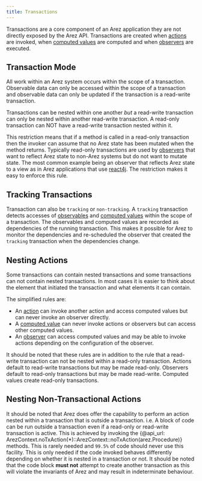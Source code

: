 ```yaml
---
title: Transactions
---
```


Transactions are a core component of an Arez application they are not directly exposed by the Arez API.
Transactions are created when [actions](actions.md) are invoked, when [computed values](computed_values.md)
are computed and when [observers](observers.md) are executed.

## Transaction Mode

All work within an Arez system occurs within the scope of a transaction. Observable data can only be
accessed within the scope of a transaction and observable data can only be updated if the transaction
is a read-write transaction.

Transactions can be nested within one another *but* a read-write transaction can only be nested within
another read-write transaction. A read-only transaction can NOT have a read-write transaction nested within
it.

This restriction means that if a method is called in a read-only transaction then the invoker can assume
that no Arez state has been mutated when the method returns. Typically read-only transactions are used by
[observers](observers.md) that want to reflect Arez state to non-Arez systems but do not want to mutate
state. The most common example being an observer that reflects Arez state to a view as in Arez applications
that use [react4j](https://react4j.github.io). The restriction makes it easy to enforce this rule.

## Tracking Transactions

Transaction can also be `tracking` or `non-tracking`. A `tracking` transaction detects accesses of
[observables](observable_values.md) and [computed values](computed_values.md) within the scope of a transaction.
The observables and computed values are recorded as dependencies of the running transaction. This makes it
possible for Arez to monitor the dependencies and re-scheduled the observer that created the `tracking`
transaction when the dependencies change.

## Nesting Actions

Some transactions can contain nested transactions and some transactions can not contain nested transactions.
In most cases it is easier to think about the element that initiated the transaction and what elements it can
contain.

The simplified rules are:

* An [action](actions.md) can invoke another action and access computed values but can never invoke an
  observer directly.
* A [computed value](computed_values.md) can never invoke actions or observers but can access other computed values.
* An [observer](observers.md) can access computed values and may be able to invoke actions depending on the
  configuration of the observer.

It should be noted that these rules are in addition to the rule that a read-write transaction can not be nested
within a read-only transaction. Actions default to read-write transactions but may be made read-only. Observers
default to read-only transactions but may be made read-write. Computed values create read-only transactions.

## Nesting Non-Transactional Actions

It should be noted that Arez does offer the capability to perform an action nested within a transaction
that is outside a transaction. i.e. A block of code can be run outside a transaction even if a read-only
or read-write transaction is active. This is achieved by invoking the
{@api_url: ArezContext.noTxAction(*)::ArezContext::noTxAction(arez.Procedure)} methods. This is rarely needed
and `99.5%` of code should never use this facility. This is only needed if the code invoked behaves differently
depending on whether it is nested in a transaction or not. It should be noted that the code block **must not**
attempt to create another transaction as this will violate the invariants of Arez and may result in
indeterminate behaviour.
